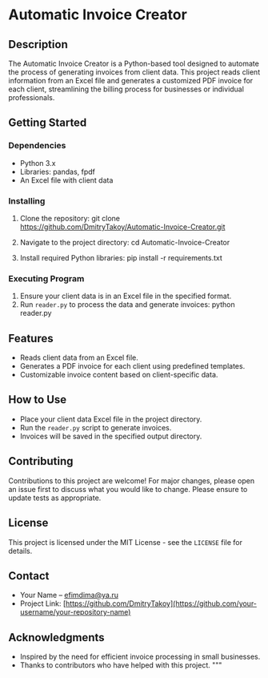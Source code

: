 # Automatic Invoice Creator

## Description
The Automatic Invoice Creator is a Python-based tool designed to automate the process of generating invoices from client data. This project reads client information from an Excel file and generates a customized PDF invoice for each client, streamlining the billing process for businesses or individual professionals.

## Getting Started

### Dependencies
- Python 3.x
- Libraries: pandas, fpdf
- An Excel file with client data

### Installing
1. Clone the repository:
git clone https://github.com/DmitryTakoy/Automatic-Invoice-Creator.git



2. Navigate to the project directory:
cd Automatic-Invoice-Creator



3. Install required Python libraries:
pip install -r requirements.txt




### Executing Program
1. Ensure your client data is in an Excel file in the specified format.
2. Run `reader.py` to process the data and generate invoices:
python reader.py



## Features
- Reads client data from an Excel file.
- Generates a PDF invoice for each client using predefined templates.
- Customizable invoice content based on client-specific data.

## How to Use
- Place your client data Excel file in the project directory.
- Run the `reader.py` script to generate invoices.
- Invoices will be saved in the specified output directory.

## Contributing
Contributions to this project are welcome! For major changes, please open an issue first to discuss what you would like to change. Please ensure to update tests as appropriate.

## License
This project is licensed under the MIT License - see the `LICENSE` file for details.

## Contact
- Your Name – [efimdima@ya.ru](mailto:your@email.com)
- Project Link: [https://github.com/DmitryTakoy](https://github.com/your-username/your-repository-name)

## Acknowledgments
- Inspired by the need for efficient invoice processing in small businesses.
- Thanks to contributors who have helped with this project.
"""
